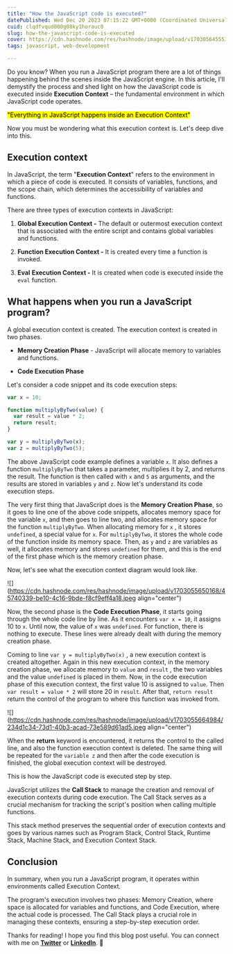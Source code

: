 ```yaml
---
title: "How the JavaScript code is executed?"
datePublished: Wed Dec 20 2023 07:15:22 GMT+0000 (Coordinated Universal Time)
cuid: clqdfvqud000g08ky1horauc0
slug: how-the-javascript-code-is-executed
cover: https://cdn.hashnode.com/res/hashnode/image/upload/v1703056455530/5cd7c3f4-c217-4a0d-8a68-8e4c178bb92a.png
tags: javascript, web-development

---
```


Do you know? When you run a JavaScript program there are a lot of things happening behind the scenes inside the JavaScript engine. In this article, I'll demystify the process and shed light on how the JavaScript code is executed inside **Execution Context** – the fundamental environment in which JavaScript code operates.

<mark>"Everything in JavaScript happens inside an Execution Context"</mark>

Now you must be wondering what this execution context is. Let's deep dive into this.

## Execution context

In JavaScript, the term "**Execution Context**" refers to the environment in which a piece of code is executed. It consists of variables, functions, and the scope chain, which determines the accessibility of variables and functions.

There are three types of execution contexts in JavaScript:

1. **Global Execution Context -** The default or outermost execution context that is associated with the entire script and contains global variables and functions.
    
2. **Function Execution Context -** It is created every time a function is invoked.
    
3. **Eval** **Execution Context -** It is created when code is executed inside the `eval` function.
    

## What happens when you run a JavaScript program?

A global execution context is created. The execution context is created in two phases.

* **Memory Creation Phase** - JavaScript will allocate memory to variables and functions.
    
* **Code Execution Phase**
    

Let's consider a code snippet and its code execution steps:

```javascript
var x = 10;

function multiplyByTwo(value) {
  var result = value * 2;
  return result;
}

var y = multiplyByTwo(x);
var z = multiplyByTwo(5);
```

The above JavaScript code example defines a variable `x`. It also defines a function `multiplyByTwo` that takes a parameter, multiplies it by 2, and returns the result. The function is then called with `x` and `5` as arguments, and the results are stored in variables `y` and `z`. Now let's understand its code execution steps.

The very first thing that JavaScript does is the **Memory Creation Phase**, so it goes to line one of the above code snippets, allocates memory space for the variable `x`, and then goes to line two, and allocates memory space for the function `multiplyByTwo`. When allocating memory for `x` , it stores `undefined`, a special value for `x`. For `multiplyByTwo`, it stores the whole code of the function inside its memory space. Then, as `y` and `z` are variables as well, it allocates memory and stores `undefined` for them, and this is the end of the first phase which is the memory creation phase.

Now, let's see what the execution context diagram would look like.

![](https://cdn.hashnode.com/res/hashnode/image/upload/v1703055650168/45740339-be10-4c16-9bde-f8cf9eff4a18.jpeg align="center")

Now, the second phase is the **Code Execution Phase**, it starts going through the whole code line by line. As it encounters `var x = 10`, it assigns 10 to `x`. Until now, the value of `x` was `undefined`. For function, there is nothing to execute. These lines were already dealt with during the memory creation phase.

Coming to line `var y = multiplyByTwo(x)` , a new execution context is created altogether. Again in this new execution context, in the memory creation phase, we allocate memory to `value` and `result` , the two variables and the value `undefined` is placed in them. Now, in the code execution phase of this execution context, the first value 10 is assigned to `value`. Then `var result = value * 2` will store 20 in `result`. After that, `return result` return the control of the program to where this function was invoked from.

![](https://cdn.hashnode.com/res/hashnode/image/upload/v1703055664984/234d1c34-73d1-40b3-acad-73e589d61ad5.jpeg align="center")

When the **return** keyword is encountered, it returns the control to the called line, and also the function execution context is deleted. The same thing will be repeated for the `variable z` and then after the code execution is finished, the global execution context will be destroyed.

This is how the JavaScript code is executed step by step.

JavaScript utilizes the **Call Stack** to manage the creation and removal of execution contexts during code execution. The Call Stack serves as a crucial mechanism for tracking the script's position when calling multiple functions.

This stack method preserves the sequential order of execution contexts and goes by various names such as Program Stack, Control Stack, Runtime Stack, Machine Stack, and Execution Context Stack.

## Conclusion

In summary, when you run a JavaScript program, it operates within environments called Execution Context.

The program's execution involves two phases: Memory Creation, where space is allocated for variables and functions, and Code Execution, where the actual code is processed. The Call Stack plays a crucial role in managing these contexts, ensuring a step-by-step execution order.

Thanks for reading! I hope you find this blog post useful. You can connect with me on [**Twitter**](https://twitter.com/janvibajo01) or [**LinkedIn**](https://www.linkedin.com/in/janvi01/). 🚀